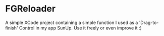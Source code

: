 FGReloader
==========

A simple XCode project containing a simple function I used as a 'Drag-to-finish' Control in my app SunUp. Use it freely or even improve it :)
